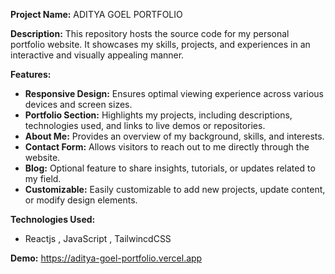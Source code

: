 **Project Name:** ADITYA GOEL PORTFOLIO

**Description:** This repository hosts the source code for my personal portfolio website. It showcases my skills, projects, and experiences in an interactive and visually appealing manner.

**Features:**
- **Responsive Design:** Ensures optimal viewing experience across various devices and screen sizes.
- **Portfolio Section:** Highlights my projects, including descriptions, technologies used, and links to live demos or repositories.
- **About Me:** Provides an overview of my background, skills, and interests.
- **Contact Form:** Allows visitors to reach out to me directly through the website.
- **Blog:** Optional feature to share insights, tutorials, or updates related to my field.
- **Customizable:** Easily customizable to add new projects, update content, or modify design elements.

**Technologies Used:**
- Reactjs , JavaScript , TailwincdCSS

**Demo:** https://aditya-goel-portfolio.vercel.app
